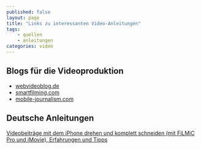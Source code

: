```yaml
---
published: false
layout: page
title: "Links zu interessanten Video-Anleitungen"
tags:
    - quellen
    - anleitungen
categories: video
---
```


## Blogs für die Videoproduktion

- [webvideoblog.de](http://webvideoblog.de/)
- [smartfilming.com](http://smartfilming.com/)
- [mobile-journalism.com](http://mobile-journalism.com)


## Deutsche Anleitungen

[Videobeiträge mit dem iPhone drehen und komplett schneiden (mit FiLMiC Pro und iMovie), Erfahrungen und Tipps][1]





 [1]: http://www.r73.net/2014/07/29/videobeitraege-mit-dem-iphone-drehen-und-komplett-schneiden-mit-filmic-pro-und-imovie-erfahrungen-und-tipps/
 [2]: #
 [3]: #
 [4]: #
 [5]: #
 [6]: #
 [7]: #
 [8]: #
 [9]: #
 [10]: #
